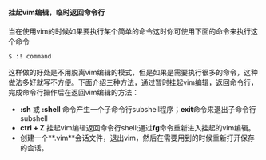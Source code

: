 #### 挂起vim编辑，临时返回命令行

当在使用vim的时候如果要执行某个简单的命令这时你可使用下面的命令来执行这个命令

```
$ :! command

```
这样做的好处是不用脱离vim编辑的模式，但是如果是需要执行很多的命令，这种做法多好就写不方便。下面介绍三种方法，通过暂时挂起vim编辑，返回命令行，完成命令行操作后在返回vim编辑的方法：

* **:sh** 或 **:shell** 命令产生一个子命令行subshell程序；**exit**命令来退出子命令行subshell
* **ctrl + Z** 挂起vim编辑返回命令行shell;通过**fg**命令重新进入挂起的vim编辑。
* 创建一个**.vim**会话文件，退出vim，然后在需要用到的时候重新打开保存的会话。
